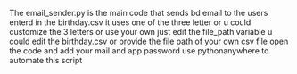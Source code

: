 The email_sender.py is the main code that sends bd email to the users enterd in the birthday.csv
it uses one of the three letter or u could customize the 3 letters or use your own just edit the file_path variable
u could edit the birthday.csv or provide the file path of your own csv file
open the code and add your mail and app password 
use pythonanywhere to automate this script
